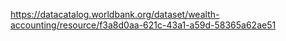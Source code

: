 https://datacatalog.worldbank.org/dataset/wealth-accounting/resource/f3a8d0aa-621c-43a1-a59d-58365a62ae51
